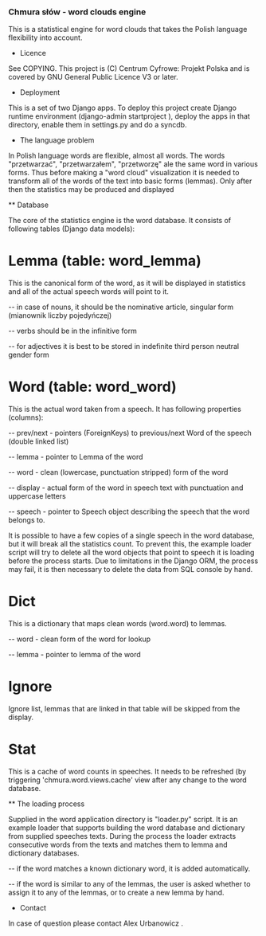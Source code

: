 ###  Chmura słów - word clouds engine ###

This is a statistical engine for word clouds  that takes the Polish language
flexibility into account. 

* Licence

See COPYING. This project is (C) Centrum Cyfrowe: Projekt Polska and is
covered by GNU General Public Licence V3 or later.

* Deployment

This is a set of two Django apps. To deploy this project create Django
runtime environment (django-admin startproject <directory>), deploy the apps
in that directory, enable them in settings.py and do a syncdb.

* The language problem

In Polish language words are flexible, almost all words. The words
"przetwarzać", "przetwarzałem", "przetworzę" ale the same word in various
forms. Thus before making a "word cloud" visualization it is needed to
transform all of the words of the text into basic forms (lemmas). Only after
then the statistics may be produced and displayed

** Database

The core of the statistics engine is the word database. It consists of
following tables (Django data models):

 # Lemma (table: word_lemma)

This is the canonical form of the word, as it will be displayed in
statistics and all of the actual speech words will point to it.

 -- in case of nouns, it should be the nominative article, singular form
    (mianownik liczby pojedyńczej)

 -- verbs should be in the infinitive form

 -- for adjectives it is best to be stored in indefinite third person
    neutral gender form

 # Word (table: word_word)

This is the actual word taken from a speech. It has following properties
(columns):

  -- prev/next - pointers (ForeignKeys) to previous/next Word of the speech
     (double linked list)

  -- lemma - pointer to Lemma of the word

  -- word - clean (lowercase, punctuation stripped) form of the word

  -- display - actual form of the word in speech text with punctuation and
     uppercase letters

  -- speech - pointer to Speech object describing the speech that the word
     belongs to.

It is possible to have a few copies of a single speech in the word database,
but it will break all the statistics count.  To prevent this, the example
loader script will try to delete all the word objects that point to speech
it is loading before the process starts.  Due to limitations in the Django
ORM, the process may fail, it is then necessary to delete the data from SQL
console by hand. 

 # Dict

This is a dictionary that maps clean words (word.word) to lemmas.

  -- word - clean form of the word for lookup

  -- lemma - pointer to lemma of the word

 # Ignore

Ignore list, lemmas that are linked in that table will be skipped from the
display.

 # Stat

This is a cache of word counts in speeches. It needs to be refreshed (by
triggering 'chmura.word.views.cache' view after any change to the word
database.

** The loading process

Supplied in the word application directory is "loader.py" script. It is an
example loader that supports building the word database and dictionary from
supplied speeches texts. During the process the loader extracts consecutive
words from the texts and matches them to lemma and dictionary databases.

 --  if the word matches a known dictionary word, it is added automatically.

 -- if the word is similar to any of the lemmas, the user is asked whether to
assign it to any of the lemmas, or to create a new lemma by hand.

* Contact

In case of question please contact Alex Urbanowicz <aurbanowicz at
centrumcyfrowe.pl>.